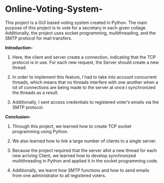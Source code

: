 # Online-Voting-System-
This project is a GUI based voting system created in Python. The main purpose of this project is to vote for a secretary in each given collage. Additionally, the project uses socket programming, multithreading, and the SMTP protocol for mail transfers.

**Introduction-**
1. Here, the client and server create a connection, indicating that the TCP protocol is in use. For each new request, the Server should create a new thread. 

2. In order to implement this feature, I had to take into account concurrent threads, which means that no threads interfere with one another when a lot of connections are being made to the server at once.I synchronized the threads as a result.

3. Additionally, I sent access credentials to registered voter’s emails via the SMTP protocol.

**Conclusion-**

1. Through this project, we learned how to create TCP socket programming using Python.

2. We also learned how to link a large number of clients to a single server.

3. Because the project required that the server allot a new thread for each new arriving Client, we learned how to develop synchronized multithreading in Python and applied it in the socket programming code.

4. Additionally, we learnt how SMTP functions and how to send emails from one administrator to all registered voters.


